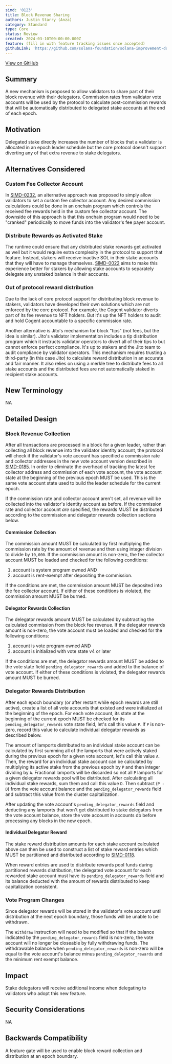 ```yaml
---
simd: '0123'
title: Block Revenue Sharing
authors: Justin Starry (Anza)
category: Standard
type: Core
status: Review
created: 2024-03-10T00:00:00.000Z
feature: (fill in with feature tracking issues once accepted)
githubLink: 'https://github.com/solana-foundation/solana-improvement-documents/pull/123'
---
```

[View on GitHub](https://github.com/solana-foundation/solana-improvement-documents/pull/123)


## Summary

A new mechanism is proposed to allow validators to share part of their block
revenue with their delegators. Commission rates from validator vote accounts
will be used by the protocol to calculate post-commission rewards that will be
automatically distributed to delegated stake accounts at the end of each epoch.

## Motivation

Delegated stake directly increases the number of blocks that a validator is
allocated in an epoch leader schedule but the core protocol doesn't support
diverting any of that extra revenue to stake delegators.

## Alternatives Considered

### Custom Fee Collector Account

In [SIMD-0232], an alternative approach was proposed to simply allow validators
to set a custom fee collector account. Any desired commission calculations could
be done in an onchain program which controls the received fee rewards held in
the custom fee collector account. The downside of this approach is that this
onchain program would need to be "cranked" periodically to move funds into the
validator's fee payer account.

[SIMD-0232]: https://github.com/solana-foundation/solana-improvement-documents/pull/232

### Distribute Rewards as Activated Stake

The runtime could ensure that any distributed stake rewards get activated as
well but it would require extra complexity in the protocol to support that
feature. Instead, stakers will receive inactive SOL in their stake accounts that
they will have to manage themselves. [SIMD-0022] aims to make this experience
better for stakers by allowing stake accounts to separately delegate any
unstaked balance in their accounts.

[SIMD-0022]: https://github.com/solana-foundation/solana-improvement-documents/pull/22

### Out of protocol reward distribution 

Due to the lack of core protocol support for distributing block revenue to
stakers, validators have developed their own solutions which are not enforced by
the core protocol. For example, the Cogent validator diverts part of its fee
revenue to NFT holders. But it's up the NFT holders to audit and hold Cogent
accountable to a specific commission rate.

Another alternative is Jito's mechanism for block "tips" (not fees, but the idea
is similar). Jito's validator implementation includes a tip distribution program
which it instructs validator operators to divert all of their tips to but cannot
enforce perfect compliance. It's up to stakers and the Jito team to audit
compliance by validator operators. This mechanism requires trusting a
third-party (in this case Jito) to calculate reward distribution in an accurate
and fair manner. It also relies on using a merkle tree to distribute fees to all
stake accounts and the distributed fees are not automatically staked in
recipient stake accounts.

## New Terminology

NA

## Detailed Design

### Block Revenue Collection

After all transactions are processed in a block for a given leader, rather than
collecting all block revenue into the validator identity account, the protocol
will check if the validator's vote account has specified a commission rate and
collector addresses in the new vote account version described in [SIMD-0185].
In order to eliminate the overhead of tracking the latest fee collector address
and commission of each vote account, the vote account state at the beginning of
the previous epoch MUST be used. This is the same vote account state used to
build the leader schedule for the current epoch.

If the commission rate and collector account aren't set, all revenue will be
collected into the validator's identity account as before. If the commission
rate and collector account *are* specified, the rewards MUST be distributed
according to the commission and delegator rewards collection sections below.

[SIMD-0185]: https://github.com/solana-foundation/solana-improvement-documents/pull/185

#### Commission Collection

The commission amount MUST be calculated by first multiplying the commission
rate by the amount of revenue and then using integer division to divide by
`10,000`. If the commission amount is non-zero, the fee collector account MUST
be loaded and checked for the following conditions:

1. account is system program owned AND
2. account is rent-exempt after depositing the commission.

If the conditions are met, the commission amount MUST be deposited into the fee
collector account. If either of these conditions is violated, the commission
amount MUST be burned.

#### Delegator Rewards Collection

The delegator rewards amount MUST be calculated by subtracting the calculated
commission from the block fee revenue. If the delegator rewards amount is
non-zero, the vote account must be loaded and checked for the following
conditions:

1. account is vote program owned AND
2. account is initialized with vote state v4 or later

If the conditions are met, the delegator rewards amount MUST be added to the
vote state field `pending_delegator_rewards` and added to the balance of vote
account. If either of these conditions is violated, the delegator rewards amount
MUST be burned.

### Delegator Rewards Distribution

After each epoch boundary (or after restart while epoch rewards are still
active), create a list of all vote accounts that existed and were initialized at
the beginning of the epoch. For each vote account, its state at the beginning of
the current epoch MUST be checked for its `pending_delegator_rewards` vote state
field, let's call this value `P`. If `P` is non-zero, record this value to
calculate individual delegator rewards as described below.

The amount of lamports distributed to an individual stake account can be
calculated by first summing all of the lamports that were actively staked during
the previous epoch for a given vote account, let's call this value `A`. Then,
the reward for an individual stake account can be calculated by multiplying its
active stake from the previous epoch by `P` and then integer dividing by `A`.
Fractional lamports will be discarded so not all `P` lamports for a given
delegator rewards pool will be distributed. After calculating all individual
stake rewards, sum them and call this value `D`. Then subtract (`P - D`) from
the vote account balance and the `pending_delegator_rewards` field and subtract
this value from the cluster capitalization.

After updating the vote account's `pending_delegator_rewards` field and
deducting any lamports that won't get distributed to stake delegators from the
vote account balance, store the vote account in accounts db before processing
any blocks in the new epoch.

#### Individual Delegator Reward

The stake reward distribution amounts for each stake account calculated above
can then be used to construct a list of stake reward entries which MUST be
partitioned and distributed according to [SIMD-0118].

When reward entries are used to distribute rewards pool funds during partitioned
rewards distribution, the delegated vote account for each rewarded stake account
must have its `pending_delegator_rewards` field and its balance deducted with
the amount of rewards distributed to keep capitalization consistent.

[SIMD-0118]: https://github.com/solana-foundation/solana-improvement-documents/pull/118

### Vote Program Changes

Since delegator rewards will be stored in the validator's vote account until
distribution at the next epoch boundary, those funds will be unable to be
withdrawn.

The `Withdraw` instruction will need to be modified so that if the balance
indicated by the `pending_delegator_rewards` field is non-zero, the vote account
will no longer be closeable by fully withdrawing funds. The withdrawable balance
when `pending_delegator_rewards` is non-zero will be equal to the vote account's
balance minus `pending_delegator_rewards` and the minimum rent exempt balance.

## Impact

Stake delegators will receive additional income when delegating to validators
who adopt this new feature.

## Security Considerations

NA

## Backwards Compatibility

A feature gate will be used to enable block reward collection and distribution
at an epoch boundary.
